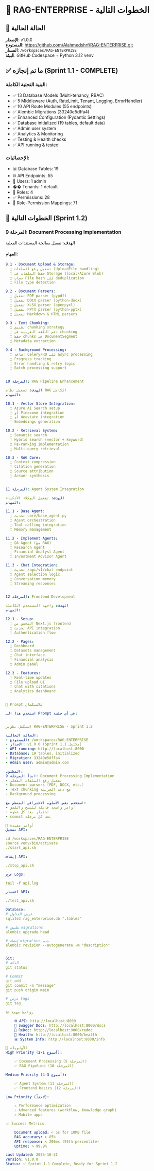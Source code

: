 # 🚀 RAG-ENTERPRISE - الخطوات التالية

## 📍 الحالة الحالية
**الإصدار**: v1.0.0  
**المستودع**: https://github.com/AIahmedshrf/RAG-ENTERPRISE.git  
**المسار**: `/workspaces/RAG-ENTERPRISE`  
**البيئة**: GitHub Codespace + Python 3.12 venv

## ✅ ما تم إنجازه (Sprint 1.1 - COMPLETE)

### البنية التحتية الكاملة:
- ✅ 13 Database Models (Multi-tenancy, RBAC)
- ✅ 5 Middleware (Auth, RateLimit, Tenant, Logging, ErrorHandler)
- ✅ 10 API Route Modules (55 endpoints)
- ✅ Alembic Migrations (33240e5dffa4)
- ✅ Enhanced Configuration (Pydantic Settings)
- ✅ Database initialized (19 tables, default data)
- ✅ Admin user system
- ✅ Analytics & Monitoring
- ✅ Testing & Health checks
- ✅ API running & tested

### الإحصائيات:
- 📊 Database Tables: 19
- 🌐 API Endpoints: 55
- 👥 Users: 1 admin
- �� Tenants: 1 default
- 🔐 Roles: 4
- ✅ Permissions: 28
- 🔗 Role-Permission Mappings: 71

## 🎯 الخطوات التالية (Sprint 1.2)

### المرحلة 9: Document Processing Implementation
**الهدف**: تفعيل معالجة المستندات الفعلية

#### المهام:
```yaml
9.1 - Document Upload & Storage:
  □ تفعيل رفع الملفات (UploadFile handling)
  □ حفظ الملفات في Storage (local/Azure Blob)
  □ حساب File hash للـ deduplication
  □ File type detection

9.2 - Document Parsers:
  □ تفعيل PDF parser (pypdf)
  □ تفعيل DOCX parser (python-docx)
  □ تفعيل XLSX parser (openpyxl)
  □ تفعيل PPTX parser (python-pptx)
  □ تفعيل Markdown & HTML parsers

9.3 - Text Chunking:
  □ تطبيق chunking strategy
  □ دعم اللغة العربية في chunking
  □ حفظ chunks في DocumentSegment
  □ Metadata extraction

9.4 - Background Processing:
  □ إضافة Celery/RQ للـ async processing
  □ Progress tracking
  □ Error handling & retry logic
  □ Batch processing support
  

المرحلة 10: RAG Pipeline Enhancement

الهدف: تفعيل نظام RAG الكامل
المهام:

10.1 - Vector Store Integration:
  □ Azure AI Search setup
  □ أو Pinecone integration
  □ أو Weaviate integration
  □ Embeddings generation

10.2 - Retrieval System:
  □ Semantic search
  □ Hybrid search (vector + keyword)
  □ Re-ranking implementation
  □ Multi-query retrieval

10.3 - RAG Core:
  □ Context compression
  □ Citation generation
  □ Source attribution
  □ Answer synthesis
  

المرحلة 11: Agent System Integration

الهدف: تفعيل الوكلاء الأذكياء
المهام:

11.1 - Base Agent:
  □ تحديث core/base_agent.py
  □ Agent orchestration
  □ Tool calling integration
  □ Memory management

11.2 - Implement Agents:
  □ QA Agent (مع RAG)
  □ Research Agent
  □ Financial Analyst Agent
  □ Investment Advisor Agent

11.3 - Chat Integration:
  □ تحديث /api/v1/chat endpoint
  □ Agent selection logic
  □ Conversation memory
  □ Streaming responses
  

المرحلة 12: Frontend Development

الهدف: واجهة المستخدم الكاملة
المهام:

12.1 - Setup:
  □ التحقق من Next.js frontend
  □ تحديث API integration
  □ Authentication flow

12.2 - Pages:
  □ Dashboard
  □ Datasets management
  □ Chat interface
  □ Financial analysis
  □ Admin panel

12.3 - Features:
  □ Real-time updates
  □ File upload UI
  □ Chat with citations
  □ Analytics dashboard
  

📝 Prompt للاستكمال

استخدم هذا الـ Prompt في أي جلسة:


استكمل تطوير RAG-ENTERPRISE - Sprint 1.2

الحالة الحالية:
- المستودع: /workspaces/RAG-ENTERPRISE
- الإصدار: v1.0.0 (Sprint 1.1 مكتمل)
- API running: http://localhost:8000
- Database: 19 tables, initialized
- Migration: 33240e5dffa4
- Admin user: admin@admin.com

المطلوب:
ابدأ المرحلة 9: Document Processing Implementation
- تفعيل رفع الملفات الفعلي
- Document parsers (PDF, DOCX, etc.)
- Text chunking مع دعم العربية
- Background processing

استخدم نفس الأسلوب الاحترافي المنظم مع:
- أوامر واضحة قابلة للنسخ واللصق
- اختبار بعد كل خطوة
- commit بعد كل مرحلة

🔧 أوامر مفيدة
تشغيل API:

cd /workspaces/RAG-ENTERPRISE
source venv/bin/activate
./start_api.sh

إيقاف API:

./stop_api.sh

عرض Logs:

tail -f api.log

اختبار API:

./test_api.sh

Database:
# عرض الجداول
sqlite3 rag_enterprise.db ".tables"

# تطبيق migrations
alembic upgrade head

# إنشاء migration جديد
alembic revision --autogenerate -m "description"


Git:
# الحالة
git status

# Commit
git add .
git commit -m "message"
git push origin main

# عرض tags
git tag

📊 روابط مهمة

    🌐 API: http://localhost:8000
    📖 Swagger Docs: http://localhost:8000/docs
    📖 ReDoc: http://localhost:8000/redoc
    💚 Health: http://localhost:8000/health
    📊 System Info: http://localhost:8000/info

🎯 الأولويات
High Priority (أسبوع 1-2):

    ✅ Document Processing (المرحلة 9)
    ✅ RAG Pipeline (المرحلة 10)

Medium Priority (أسبوع 3-4):

    ✅ Agent System (المرحلة 11)
    ✅ Frontend basics (المرحلة 12)

Low Priority (لاحقاً):

    ⚠️ Performance optimization
    ⚠️ Advanced features (workflow, knowledge graph)
    ⚠️ Mobile apps

📈 Success Metrics

    Document upload: < 5s for 10MB file
    RAG accuracy: > 85%
    API response: < 200ms (95th percentile)
    Uptime: > 99.9%

Last Updated: 2025-10-31
Version: v1.0.0
Status: ✅ Sprint 1.1 Complete, Ready for Sprint 1.2

